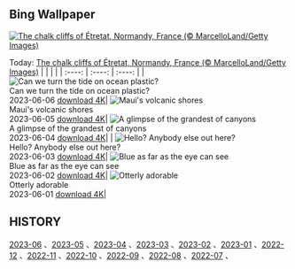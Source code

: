 ## Bing Wallpaper
[![The chalk cliffs of Étretat, Normandy, France (© MarcelloLand/Getty Images)](https://cn.bing.com/th?id=OHR.CliffsEtretat_EN-US8125687089_UHD.jpg&w=1000)](https://cn.bing.com/th?id=OHR.CliffsEtretat_EN-US8125687089_UHD.jpg&pid=hp&w=3840&h=2160&rs=1&c=4)

Today: [The chalk cliffs of Étretat, Normandy, France (© MarcelloLand/Getty Images)](https://cn.bing.com/th?id=OHR.CliffsEtretat_EN-US8125687089_UHD.jpg&pid=hp&w=3840&h=2160&rs=1&c=4)
  |      |      |      |
| :----: | :----: | :----: |
| ![Can we turn the tide on ocean plastic?](https://cn.bing.com/th?id=OHR.PlasticParrotfish_EN-US8059787303_UHD.jpg&pid=hp&w=384&h=216&rs=1&c=4) <br/> Can we turn the tide on ocean plastic? <br/> 2023-06-06  [download 4K](https://cn.bing.com/th?id=OHR.PlasticParrotfish_EN-US8059787303_UHD.jpg&pid=hp&w=3840&h=2160&rs=1&c=4)| ![Maui's volcanic shores](https://cn.bing.com/th?id=OHR.MauiBeach_EN-US7999098369_UHD.jpg&pid=hp&w=384&h=216&rs=1&c=4) <br/> Maui's volcanic shores <br/> 2023-06-05  [download 4K](https://cn.bing.com/th?id=OHR.MauiBeach_EN-US7999098369_UHD.jpg&pid=hp&w=3840&h=2160&rs=1&c=4)| ![A glimpse of the grandest of canyons](https://cn.bing.com/th?id=OHR.SouthKaibabTrail_EN-US7932080032_UHD.jpg&pid=hp&w=384&h=216&rs=1&c=4) <br/> A glimpse of the grandest of canyons <br/> 2023-06-04  [download 4K](https://cn.bing.com/th?id=OHR.SouthKaibabTrail_EN-US7932080032_UHD.jpg&pid=hp&w=3840&h=2160&rs=1&c=4)|
| ![Hello? Anybody else out here?](https://cn.bing.com/th?id=OHR.GemsbokNamibia_EN-US7844189674_UHD.jpg&pid=hp&w=384&h=216&rs=1&c=4) <br/> Hello? Anybody else out here? <br/> 2023-06-03  [download 4K](https://cn.bing.com/th?id=OHR.GemsbokNamibia_EN-US7844189674_UHD.jpg&pid=hp&w=3840&h=2160&rs=1&c=4)| ![Blue as far as the eye can see](https://cn.bing.com/th?id=OHR.ReefAwareness_EN-US4807167780_UHD.jpg&pid=hp&w=384&h=216&rs=1&c=4) <br/> Blue as far as the eye can see <br/> 2023-06-02  [download 4K](https://cn.bing.com/th?id=OHR.ReefAwareness_EN-US4807167780_UHD.jpg&pid=hp&w=3840&h=2160&rs=1&c=4)| ![Otterly adorable](https://cn.bing.com/th?id=OHR.WorldOtterDay_EN-US4690332709_UHD.jpg&pid=hp&w=384&h=216&rs=1&c=4) <br/> Otterly adorable <br/> 2023-06-01  [download 4K](https://cn.bing.com/th?id=OHR.WorldOtterDay_EN-US4690332709_UHD.jpg&pid=hp&w=3840&h=2160&rs=1&c=4)|

  
  ## HISTORY
  [2023-06](https://github.com/Underglaze-Blue/bingwallpaper/tree/main/archive/2023-06/) 、[2023-05](https://github.com/Underglaze-Blue/bingwallpaper/tree/main/archive/2023-05/) 、[2023-04](https://github.com/Underglaze-Blue/bingwallpaper/tree/main/archive/2023-04/) 、[2023-03](https://github.com/Underglaze-Blue/bingwallpaper/tree/main/archive/2023-03/) 、[2023-02](https://github.com/Underglaze-Blue/bingwallpaper/tree/main/archive/2023-02/) 、[2023-01](https://github.com/Underglaze-Blue/bingwallpaper/tree/main/archive/2023-01/) 、[2022-12](https://github.com/Underglaze-Blue/bingwallpaper/tree/main/archive/2022-12/) 、[2022-11](https://github.com/Underglaze-Blue/bingwallpaper/tree/main/archive/2022-11/) 、[2022-10](https://github.com/Underglaze-Blue/bingwallpaper/tree/main/archive/2022-10/) 、[2022-09](https://github.com/Underglaze-Blue/bingwallpaper/tree/main/archive/2022-09/) 、[2022-08](https://github.com/Underglaze-Blue/bingwallpaper/tree/main/archive/2022-08/) 、[2022-07](https://github.com/Underglaze-Blue/bingwallpaper/tree/main/archive/2022-07/) 、